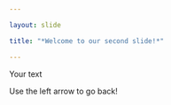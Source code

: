 ```yaml
---

layout: slide

title: "*Welcome to our second slide!*"

---
```


Your text

Use the left arrow to go back!
